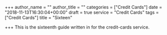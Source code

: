 +++
author_name = ""
author_title = ""
categories = ["Credit Cards"]
date = "2018-11-13T16:30:04+00:00"
draft = true
service = "Credit Cards"
tags = ["Credit Cards"]
title = "Sixteen"

+++
This is the sixteenth guide written in for the credit-cards service.